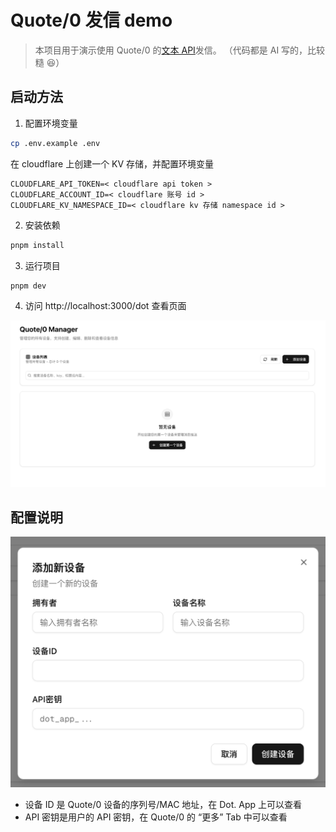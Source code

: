 # Quote/0 发信 demo

> 本项目用于演示使用 Quote/0 的[文本 API](https://dot.mindreset.tech/docs/server/text_api)发信。
> （代码都是 AI 写的，比较糙 😆）

## 启动方法

1. 配置环境变量

```bash
cp .env.example .env
```

在 cloudflare 上创建一个 KV 存储，并配置环境变量

```
CLOUDFLARE_API_TOKEN=< cloudflare api token >
CLOUDFLARE_ACCOUNT_ID=< cloudflare 账号 id >
CLOUDFLARE_KV_NAMESPACE_ID=< cloudflare kv 存储 namespace id >
```

2. 安装依赖

```bash
pnpm install
```

3. 运行项目

```bash
pnpm dev
```

4. 访问 http://localhost:3000/dot 查看页面

![image.png](images/img1.png)

## 配置说明

![image.png](images/img2.png)

- 设备 ID 是 Quote/0 设备的序列号/MAC 地址，在 Dot. App 上可以查看
- API 密钥是用户的 API 密钥，在 Quote/0 的 “更多” Tab 中可以查看
